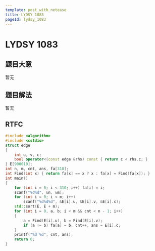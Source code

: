 ```yaml
---
template: post_with_netease
title: LYDSY 1083
pageId: lydsy_1083
---
```


# LYDSY 1083
<span id="poem"></span><script>$(function(){$.ajax('/api/poem?rnd='+Date.now()+Math.random()).done(function(data){$('#poem').text(data);});});</script>
## 题目大意
暂无

## 题目解法
暂无

## RTFC

```cpp
#include <algorithm>
#include <cstdio>
struct edge
{
    int u, v, c;
    bool operator<(const edge &rhs) const { return c < rhs.c; }
} E[900010];
int n, m, cnt, ans, fa[310];
int Find(int x) { return fa[x] == x ? x : fa[x] = Find(fa[x]); }
int main()
{
    for (int i = 0; i < 310; i++) fa[i] = i;
    scanf("%d%d", &n, &m);
    for (int i = 0; i < m; i++)
        scanf("%d%d%d", &E[i].u, &E[i].v, &E[i].c);
    std::sort(E, E + m);
    for (int i = 0, a, b; i < m && cnt < n - 1; i++)
    {
        a = Find(E[i].u), b = Find(E[i].v);
        if (a != b) fa[a] = b, cnt++, ans = E[i].c;
    }
    printf("%d %d", cnt, ans);
    return 0;
}
```
<div id="__comment"></div>
